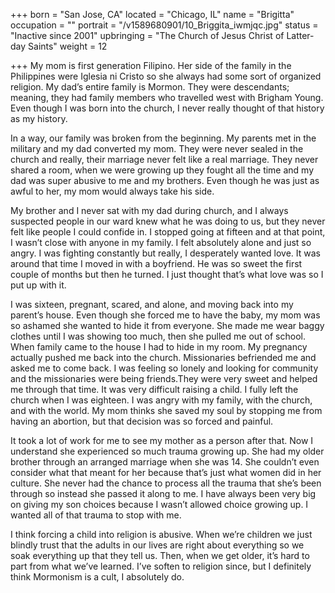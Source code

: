 +++
born = "San Jose, CA"
located = "Chicago, IL"
name = "Brigitta"
occupation = ""
portrait = "/v1589680901/10_Briggita_iwmjqc.jpg"
status = "Inactive since 2001"
upbringing = "The Church of Jesus Christ of Latter-day Saints"
weight = 12

+++
My mom is first generation Filipino. Her side of the family in the Philippines were Iglesia ni Cristo so she always had some sort of organized religion. My dad’s entire family is Mormon. They were descendants; meaning, they had family members who travelled west with Brigham Young. Even though I was born into the church, I never really thought of that history as my history.

In a way, our family was broken from the beginning. My parents met in the military and my dad converted my mom. They were never sealed in the church and really, their marriage never felt like a real marriage. They never shared a room, when we were growing up they fought all the time and my dad was super abusive to me and my brothers. Even though he was just as awful to her, my mom would always take his side.

My brother and I never sat with my dad during church, and I always suspected people in our ward knew what he was doing to us, but they never felt like people I could confide in. I stopped going at fifteen and at that point, I wasn’t close with anyone in my family. I felt absolutely alone and just so angry. I was fighting constantly but really, I desperately wanted love. It was around that time I moved in with a boyfriend. He was so sweet the first couple of months but then he turned. I just thought that’s what love was so I put up with it.

I was sixteen, pregnant, scared, and alone, and moving back into my parent’s house. Even though she forced me to have the baby, my mom was so ashamed she wanted to hide it from everyone. She made me wear baggy clothes until I was showing too much, then she pulled me out of school. When family came to the house I had to hide in my room. My pregnancy actually pushed me back into the church. Missionaries befriended me and asked me to come back. I was feeling so lonely and looking for community and the missionaries were being friends.They were very sweet and helped me through that time. It was very difficult raising a child. I fully left the church when I was eighteen. I was angry with my family, with the church, and with the world. My mom thinks she saved my soul by stopping me from having an abortion, but that decision was so forced and painful.

It took a lot of work for me to see my mother as a person after that. Now I understand she experienced so much trauma growing up. She had my older brother through an arranged marriage when she was 14. She couldn’t even consider what that meant for her because that’s just what women did in her culture. She never had the chance to process all the trauma that she’s been through so instead she passed it along to me. I have always been very big on giving my son choices because I wasn’t allowed choice growing up. I wanted all of that trauma to stop with me.

I think forcing a child into religion is abusive. When we’re children we just blindly trust that the adults in our lives are right about everything so we soak everything up that they tell us. Then, when we get older, it’s hard to part from what we’ve learned. I’ve soften to religion since, but I definitely think Mormonism is a cult, I absolutely do.